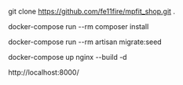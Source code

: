 <!-- docker-compose -p mpfit_shop up --build -d -->
git clone https://github.com/fe11fire/mpfit_shop.git .

docker-compose run --rm composer install

docker-compose run --rm artisan migrate:seed

docker-compose up nginx --build -d

http://localhost:8000/

